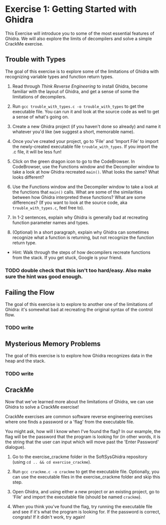 # Exercise 1: Getting Started with Ghidra

This Exercise will introduce you to some of the most essential features of Ghidra.
We will also explore the limits of decompilers and solve a simple CrackMe exercise.

## Trouble with Types
The goal of this exercise is to explore some of the limitations of Ghidra with
recognizing variable types and function return types.

1) Read through *Think Reverse Engineering* to install Ghidra, become familiar with
the layout of Ghidra, and get a sense of some the limitations of decompilers.

2) Run `gcc trouble_with_types.c -o trouble_with_types` to get the executable file.
You can run it and look at the source code as well to get a sense of what's going on.

3) Create a new Ghidra project (if you haven't done so already) and name it
whatever you'd like (we suggest a short, memorable name).

4) Once you've created your project, go to 'File' and 'Import File' to import the
newly-created executable file `trouble_with_types`. If you import the .c file,
it will be less fun!

5) Click on the green dragon icon to go to the CodeBrowser. In CodeBrowser, use
the Functions window and the Decompiler window to take a look at how
Ghidra recreated `main()`. What looks the same? What looks different?

6) Use the Functions window and the Decompiler window to take a look at the functions
that `main()` calls. What are some of the similarities between how Ghidra interpreted
these functions? What are some differences? (If you want to look at the source code,
  aka `trouble_with_types.c`, feel free to).

7) In 1-2 sentences, explain why Ghidra is generally bad at recreating
function parameter names and types.

8) (Optional) In a short paragraph, explain why Ghidra can sometimes recognize
what a function is returning, but not recognize the function return type.
- Hint: Walk through the steps of how decompilers recreate functions from the stack.
If you get stuck, Google is your friend.

### TODO double check that this isn't too hard/easy. Also make sure the hint was good enough.

## Failing the Flow
The goal of this exercise is to explore to another one of the limitations of Ghidra:
it's somewhat bad at recreating the original syntax of the control flow.

### TODO write

## Mysterious Memory Problems
The goal of this exercise is to explore how Ghidra recognizes data in the heap
and the stack.

### TODO write

## CrackMe
Now that we've learned more about the limitations of Ghidra, we can use Ghidra
to solve a CrackMe exercise!

CrackMe exercises are common software reverse engineering exercises where one
finds a password or a 'flag' from the executable file.

You might ask, how will I know when I've found the flag? In our example, the flag
will be the password that the program is looking for (in other words, it is the string
  that the user can input which will move past the 'Enter Password' dialogue).

1) Go to the exercise_crackme folder in the SoftSysGhidra repository (using `cd .. && cd exercise_crackme`).

2) Run `gcc crackme.c -o crackme` to get the executable file. Optionally, you can
use the executable files in the exercise_crackme folder and skip this step.

3) Open Ghidra, and using either a new project or an existing project, go to 'File'
and import the executable file (should be named `crackme`).

4) When you think you've found the flag, try running the executable file and
see if it's what the program is looking for. If the password is correct, congrats!
If it didn't work, try again!
